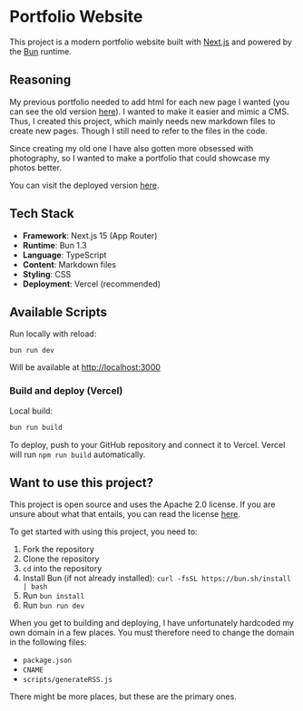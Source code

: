 # Portfolio Website

This project is a modern portfolio website built with [Next.js](https://nextjs.org/) and powered by the [Bun](https://bun.sh/) runtime.

## Reasoning

My previous portfolio needed to add html for each new page I wanted (you can see the old version [here](https://github.com/lucasfth/lucas-hanson)).
I wanted to make it easier and mimic a CMS.
Thus, I created this project, which mainly needs new markdown files to create new pages.
Though I still need to refer to the files in the code.

Since creating my old one I have also gotten more obsessed with photography, so I wanted to make a portfolio that could showcase my photos better.

You can visit the deployed version [here](https://lucashanson.dk).

## Tech Stack

- **Framework**: Next.js 15 (App Router)
- **Runtime**: Bun 1.3
- **Language**: TypeScript
- **Content**: Markdown files
- **Styling**: CSS
- **Deployment**: Vercel (recommended)

## Available Scripts

Run locally with reload:

`bun run dev`

Will be available at [http://localhost:3000](http://localhost:3000)

### Build and deploy (Vercel)

Local build:

```bash
bun run build
```

To deploy, push to your GitHub repository and connect it to Vercel. Vercel will run `npm run build` automatically.

## Want to use this project?

This project is open source and uses the Apache 2.0 license.
If you are unsure about what that entails, you can read the license [here](./LICENSE).

To get started with using this project, you need to:

1. Fork the repository
2. Clone the repository
3. `cd` into the repository
4. Install Bun (if not already installed): `curl -fsSL https://bun.sh/install | bash`
5. Run `bun install`
6. Run `bun run dev`

When you get to building and deploying, I have unfortunately hardcoded my own domain in a few places.
You must therefore need to change the domain in the following files:

- `package.json`
- `CNAME`
- `scripts/generateRSS.js`

There might be more places, but these are the primary ones.
